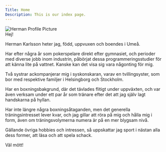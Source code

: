 ```yaml
---
Title: Home
Description: This is our index page.
---
```


<img class ="intro-pic" src= "%assets_url%/img/me222.jpg" alt="Herman Profile Picture">

<br>
Hej!

Herman Karlsson heter jag, född, uppvuxen och boendes i Umeå.

Har efter några år som pokerspelare direkt efter gymnasiet, och perioder med diverse jobb inom industrin, påbörjat dessa programmeringsstudier för att känna lite på vattnet. Kanske kan det visa sig vara någonting för mig.

Två systrar ackompanjerar mig i syskonskaran, varav en tvillingsyster, som bor med respektive familjer i Helsingborg och Stockholm.

Har en boxningsbakgrund, där det tävlades flitigt under uppväxten, och var även verksam under ett par år som tränare efter det att jag själv lagt handskarna på hyllan.

Har inte längre några boxningsåtaganden, men det generella träningsintresset lever kvar, och jag gillar att röra på mig och hålla mig i form, även om träningsvolymerna numera är på en mer blygsam nivå.

Gällande övriga hobbies och intressen, så uppskattar jag sport i nästan alla dess former, att läsa och att spela schack.

Väl mött!
